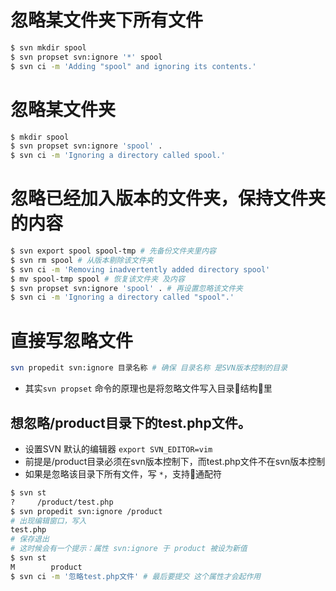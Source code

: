 # 忽略某文件夹下所有文件
```bash
$ svn mkdir spool 
$ svn propset svn:ignore '*' spool 
$ svn ci -m 'Adding "spool" and ignoring its contents.'
```

# 忽略某文件夹
```bash
$ mkdir spool 
$ svn propset svn:ignore 'spool' . 
$ svn ci -m 'Ignoring a directory called spool.'
```

# 忽略已经加入版本的文件夹，保持文件夹的内容
```bash
$ svn export spool spool-tmp # 先备份文件夹里内容
$ svn rm spool # 从版本剔除该文件夹
$ svn ci -m 'Removing inadvertently added directory spool' 
$ mv spool-tmp spool # 恢复该文件夹 及内容
$ svn propset svn:ignore 'spool' . # 再设置忽略该文件夹 
$ svn ci -m 'Ignoring a directory called "spool".'
```

# 直接写忽略文件
```bash
svn propedit svn:ignore 目录名称 # 确保 目录名称 是SVN版本控制的目录
```
- 其实`svn propset` 命令的原理也是将忽略文件写入目录结构里

## 想忽略/product目录下的test.php文件。
- 设置SVN 默认的编辑器 `export SVN_EDITOR=vim`
- 前提是/product目录必须在svn版本控制下，而test.php文件不在svn版本控制
- 如果是忽略该目录下所有文件，写 `*`，支持通配符
```bash
$ svn st
?     /product/test.php
$ svn propedit svn:ignore /product
# 出现编辑窗口，写入
test.php
# 保存退出
# 这时候会有一个提示：属性 svn:ignore 于 product 被设为新值
$ svn st
M        product
$ svn ci -m '忽略test.php文件' # 最后要提交 这个属性才会起作用
```
